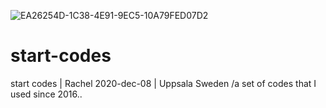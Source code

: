 ![EA26254D-1C38-4E91-9EC5-10A79FED07D2](https://user-images.githubusercontent.com/7842980/117686239-f525ee00-b1b6-11eb-8aa4-1bc5955118df.png)
# start-codes
start codes | Rachel 2020-dec-08 | Uppsala Sweden
/a set of codes that I used since 2016..

